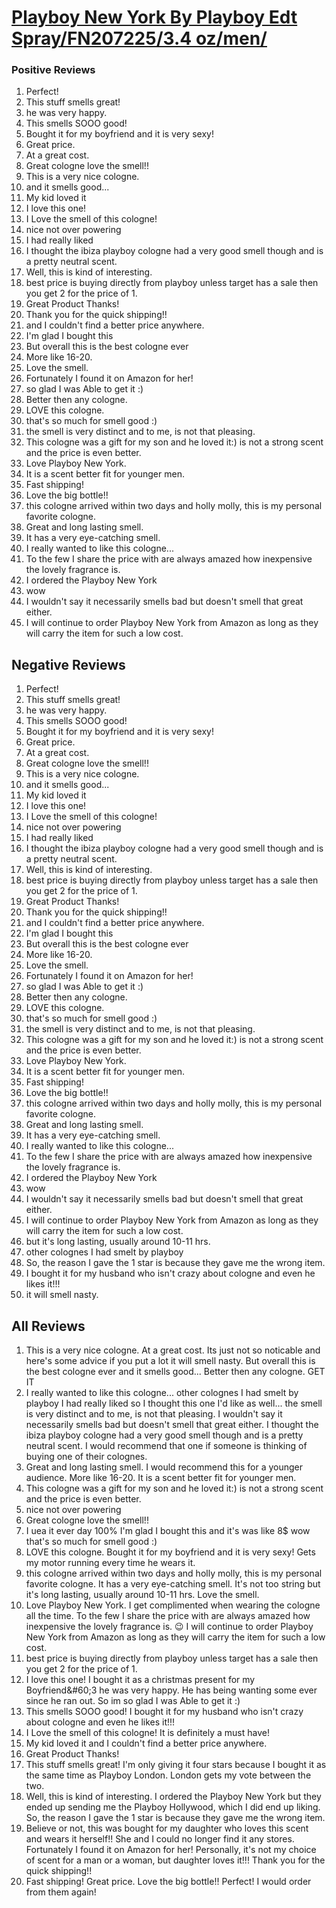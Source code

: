 # [Playboy New York By Playboy Edt Spray/FN207225/3.4 oz/men/](https://products.checkmycream.com/products/Playboy-New-York-By-Playboy-Edt-SprayFN2072253.4-ozmen.html)

### Positive Reviews

<ol>
      <li>Perfect!</li>
      <li>This stuff smells great!</li>
      <li>he was very happy.</li>
      <li>This smells SOOO good!</li>
      <li>Bought it for my boyfriend and it is very sexy!</li>
      <li>Great price.</li>
      <li>At a great cost.</li>
      <li>Great cologne love the smell!!</li>
      <li>This is a very nice cologne.</li>
      <li>and  it smells good...</li>
      <li>My kid loved it</li>
      <li>I love this one!</li>
      <li>I Love the smell of this cologne!</li>
      <li>nice not over powering</li>
      <li>I had really liked</li>
      <li>I thought the ibiza playboy cologne had a very good smell though and is a pretty neutral scent.</li>
      <li>Well, this is kind of interesting.  </li>
      <li>best price is buying directly from playboy unless target has a sale then you get 2 for the price of 1.</li>
      <li>Great Product Thanks!</li>
      <li>Thank you for the quick shipping!!</li>
      <li>and I couldn&#x27;t find a better price anywhere.</li>
      <li>I&#x27;m glad I bought this</li>
      <li>But overall this is the best cologne ever</li>
      <li>More like 16-20.</li>
      <li>Love the smell.</li>
      <li>Fortunately I found it on Amazon for her!</li>
      <li>so glad I was Able to get it :)</li>
      <li>Better then any cologne.</li>
      <li>LOVE this cologne.</li>
      <li>that&#x27;s so much for smell good :)</li>
      <li>the smell is very distinct and to me, is not that pleasing.</li>
      <li>This cologne was a gift for my son and he loved it:) is not a strong scent and the price is even better.</li>
      <li>Love Playboy New York.  </li>
      <li>It is a scent better fit for younger men.</li>
      <li>Fast shipping!</li>
      <li>Love the big bottle!!</li>
      <li>this cologne arrived within two days and holly molly, this is my personal favorite cologne.  </li>
      <li>Great and long lasting smell.</li>
      <li>It has a very eye-catching smell.  </li>
      <li>I really wanted to like this cologne...</li>
      <li>To the few I share the price with are always amazed how inexpensive the lovely fragrance is.</li>
      <li>I ordered the Playboy New York</li>
      <li>wow</li>
      <li>I wouldn&#x27;t say it necessarily smells bad but doesn&#x27;t smell that great either.</li>
      <li>I will continue to order Playboy New York from Amazon as long as they will carry the item for such a low cost.</li>
</ol>


<h2>Negative Reviews</h2>
<ol>
<li> Perfect!</li>
<li> This stuff smells great!</li>
<li> he was very happy.</li>
<li> This smells SOOO good!</li>
<li> Bought it for my boyfriend and it is very sexy!</li>
<li> Great price.</li>
<li> At a great cost.</li>
<li> Great cologne love the smell!!</li>
<li> This is a very nice cologne.</li>
<li> and  it smells good...</li>
<li> My kid loved it</li>
<li> I love this one!</li>
<li> I Love the smell of this cologne!</li>
<li> nice not over powering</li>
<li> I had really liked</li>
<li> I thought the ibiza playboy cologne had a very good smell though and is a pretty neutral scent.</li>
<li> Well, this is kind of interesting.  </li>
<li> best price is buying directly from playboy unless target has a sale then you get 2 for the price of 1.</li>
<li> Great Product Thanks!</li>
<li> Thank you for the quick shipping!!</li>
<li> and I couldn&#x27;t find a better price anywhere.</li>
<li> I&#x27;m glad I bought this</li>
<li> But overall this is the best cologne ever</li>
<li> More like 16-20.</li>
<li> Love the smell.</li>
<li> Fortunately I found it on Amazon for her!</li>
<li> so glad I was Able to get it :)</li>
<li> Better then any cologne.</li>
<li> LOVE this cologne.</li>
<li> that&#x27;s so much for smell good :)</li>
<li> the smell is very distinct and to me, is not that pleasing.</li>
<li> This cologne was a gift for my son and he loved it:) is not a strong scent and the price is even better.</li>
<li> Love Playboy New York.  </li>
<li> It is a scent better fit for younger men.</li>
<li> Fast shipping!</li>
<li> Love the big bottle!!</li>
<li> this cologne arrived within two days and holly molly, this is my personal favorite cologne.  </li>
<li> Great and long lasting smell.</li>
<li> It has a very eye-catching smell.  </li>
<li> I really wanted to like this cologne...</li>
<li> To the few I share the price with are always amazed how inexpensive the lovely fragrance is.</li>
<li> I ordered the Playboy New York</li>
<li> wow</li>
<li> I wouldn&#x27;t say it necessarily smells bad but doesn&#x27;t smell that great either.</li>
<li> I will continue to order Playboy New York from Amazon as long as they will carry the item for such a low cost.</li>
<li> but it&#x27;s long lasting, usually around 10-11 hrs.  </li>
<li> other colognes I had smelt by playboy</li>
<li> So, the reason I gave the 1 star is because they gave me the wrong item.</li>
<li> I bought it for my husband who isn&#x27;t crazy about cologne and even he likes it!!!</li>
<li> it will smell nasty.</li>
</ol>

<h2>All Reviews</h2>

<ol>
    <li> This is a very nice cologne. At a great cost. Its just not so noticable and here&#x27;s some advice if you put a lot  it will smell nasty. But overall this is the best cologne ever and  it smells good... Better then any cologne. GET IT</li>
    <li> I really wanted to like this cologne... other colognes I had smelt by playboy I had really liked so I thought this one I&#x27;d like as well... the smell is very distinct and to me, is not that pleasing. I wouldn&#x27;t say it necessarily smells bad but doesn&#x27;t smell that great either. I thought the ibiza playboy cologne had a very good smell though and is a pretty neutral scent. I would recommend that one if someone is thinking of buying one of their colognes.</li>
    <li> Great and long lasting smell. I would recommend this for a younger audience. More like 16-20. It is a scent better fit for younger men.</li>
    <li> This cologne was a gift for my son and he loved it:) is not a strong scent and the price is even better.</li>
    <li> nice not over powering</li>
    <li> Great cologne love the smell!!</li>
    <li> I uea it ever day 100% I&#x27;m glad I bought this and it&#x27;s was like 8$ wow that&#x27;s so much for smell good :)</li>
    <li> LOVE this cologne. Bought it for my boyfriend and it is very sexy! Gets my motor running every time he wears it.</li>
    <li> this cologne arrived within two days and holly molly, this is my personal favorite cologne.  It has a very eye-catching smell.  It&#x27;s not too string but it&#x27;s long lasting, usually around 10-11 hrs.  Love the smell.</li>
    <li> Love Playboy New York.  I get complimented when wearing the cologne all the time.  To the few I share the price with are always amazed how inexpensive the lovely fragrance is. 😉  I will continue to order Playboy New York from Amazon as long as they will carry the item for such a low cost.</li>
    <li> best price is buying directly from playboy unless target has a sale then you get 2 for the price of 1.</li>
    <li> I love this one! I bought it as a christmas present for my Boyfriend&amp;#60;3 he was very happy. He has being wanting some ever since he ran out. So im so glad I was Able to get it :)</li>
    <li> This smells SOOO good! I bought it for my husband who isn&#x27;t crazy about cologne and even he likes it!!!</li>
    <li> I Love the smell of this cologne! It is definitely a must have!</li>
    <li> My kid loved it and I couldn&#x27;t find a better price anywhere.</li>
    <li> Great Product Thanks!</li>
    <li> This stuff smells great! I&#x27;m only giving it four stars because I bought it as the same time as Playboy London. London gets my vote between the two.</li>
    <li> Well, this is kind of interesting.  I ordered the Playboy New York but they ended up sending me the Playboy Hollywood, which I did end up liking.  So, the reason I gave the 1 star is because they gave me the wrong item.</li>
    <li> Believe or not, this was bought for my daughter who loves this scent and wears it herself!! She and I could no longer find it any stores.  Fortunately I found it on Amazon for her! Personally, it&#x27;s not my choice of scent for a man or a woman, but daughter loves it!!! Thank you for the quick shipping!!</li>
    <li> Fast shipping! Great price. Love the big bottle!! Perfect! I would order from them again!</li>
</ol>




